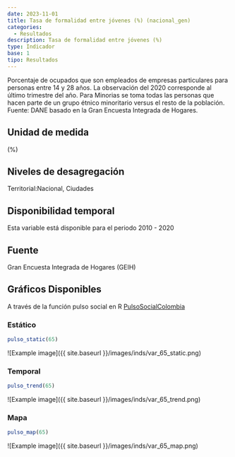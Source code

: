 ```yaml
---
date: 2023-11-01
title: Tasa de formalidad entre jóvenes (%) (nacional_gen)
categories:
  - Resultados
description: Tasa de formalidad entre jóvenes (%)
type: Indicador
base: 1
tipo: Resultados
--- 
```


Porcentaje de ocupados que son empleados de empresas particulares para personas entre 14 y 28 años. La observación del 2020 corresponde al último trimestre del año. Para Minorias se toma todas las personas que hacen parte de un grupo étnico minoritario versus el resto de la población.
Fuente: DANE basado en la Gran Encuesta Integrada de Hogares.

## Unidad de medida
(%)

## Niveles de desagregación
Territorial:Nacional, Ciudades

## Disponibilidad temporal
Esta variable está disponible para el periodo 2010 - 2020

## Fuente
Gran Encuesta Integrada de Hogares (GEIH)

## Gráficos Disponibles

A través de la función pulso social en R [PulsoSocialColombia](https://github.com/pulsosocialcolombia/PulsoSocialColombia)

### Estático

``` R
pulso_static(65)
```

![Example image]({{ site.baseurl }}/images/inds/var_65_static.png)

### Temporal

``` R
pulso_trend(65)
```

![Example image]({{ site.baseurl }}/images/inds/var_65_trend.png)

### Mapa

``` R
pulso_map(65)
```

![Example image]({{ site.baseurl }}/images/inds/var_65_map.png)